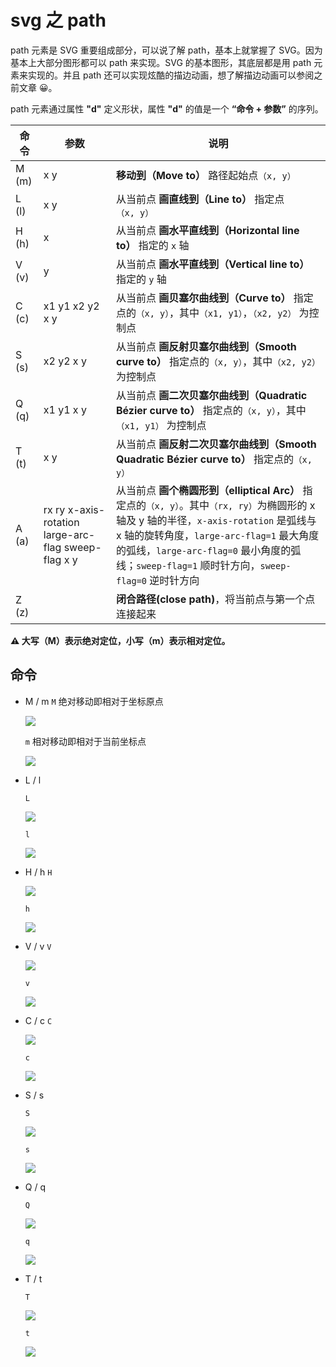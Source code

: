 # svg 之 path

path 元素是 SVG 重要组成部分，可以说了解 path，基本上就掌握了 SVG。因为基本上大部分图形都可以 path 来实现。SVG 的基本图形，其底层都是用 path 元素来实现的。并且 path 还可以实现炫酷的描边动画，想了解描边动画可以参阅之前文章 😀。

path 元素通过属性 **"d"** 定义形状，属性 **"d"** 的值是一个 **“命令 + 参数”** 的序列。

| 命令  | 参数                                                | 说明                                                                                                                                                                                                                                                                                |
| ----- | --------------------------------------------------- | ----------------------------------------------------------------------------------------------------------------------------------------------------------------------------------------------------------------------------------------------------------------------------------- |
| M (m) | x y                                                 | **移动到（Move to）** 路径起始点`（x, y）`                                                                                                                                                                                                                                          |
| L (l) | x y                                                 | 从当前点 **画直线到（Line to）** 指定点`（x, y）`                                                                                                                                                                                                                                   |
| H (h) | x                                                   | 从当前点 **画水平直线到（Horizontal line to）** 指定的 `x` 轴                                                                                                                                                                                                                       |
| V (v) | y                                                   | 从当前点 **画水平直线到（Vertical line to）** 指定的 `y` 轴                                                                                                                                                                                                                         |
| C (c) | x1 y1 x2 y2 x y                                     | 从当前点 **画贝塞尔曲线到（Curve to）** 指定点的`（x, y）`，其中`（x1, y1）`，`（x2, y2）` 为控制点                                                                                                                                                                                 |
| S (s) | x2 y2 x y                                           | 从当前点 **画反射贝塞尔曲线到（Smooth curve to）** 指定点的`（x, y）`，其中`（x2, y2）` 为控制点                                                                                                                                                                                    |
| Q (q) | x1 y1 x y                                           | 从当前点 **画二次贝塞尔曲线到（Quadratic Bézier curve to）** 指定点的`（x, y）`，其中`（x1, y1）` 为控制点                                                                                                                                                                          |
| T (t) | x y                                                 | 从当前点 **画反射二次贝塞尔曲线到（Smooth Quadratic Bézier curve to）** 指定点的`（x, y）`                                                                                                                                                                                          |
| A (a) | rx ry x-axis-rotation large-arc-flag sweep-flag x y | 从当前点 **画个椭圆形到（elliptical Arc）** 指定点的`（x, y）`。其中`（rx, ry）`为椭圆形的 x 轴及 y 轴的半径，`x-axis-rotation` 是弧线与 x 轴的旋转角度，`large-arc-flag=1` 最大角度的弧线，`large-arc-flag=0` 最小角度的弧线；`sweep-flag=1` 顺时针方向，`sweep-flag=0` 逆时针方向 |
| Z (z) |                                                     | **闭合路径(close path)**，将当前点与第一个点连接起来                                                                                                                                                                                                                                |

**⚠️ 大写（M）表示绝对定位，小写（m）表示相对定位。**


## 命令

- M / m
  `M` 绝对移动即相对于坐标原点

  ![](./imgs/m.svg)

  `m` 相对移动即相对于当前坐标点

  ![](./imgs/m-relative.svg)

- L / l
  
  `L`
  
  ![](./imgs/l.svg)

  `l`
  
  ![](./imgs/l-relative.svg)

- H / h
  `H`
  
  ![](./imgs/h.svg)

  `h`
  
  ![](./imgs/h-relative.svg)

- V / v
  `V`
  
  ![](./imgs/v.svg)

  `v`
  
  ![](./imgs/v-relative.svg)

- C / c
  `C`
  
  ![](./imgs/c.svg)

  `c`
  
  ![](./imgs/c-relative.svg)

- S / s
  
  `S`
  
  ![](./imgs/s.svg)

  `s`
  
  ![](./imgs/s-relative.svg)

- Q / q
  
  `Q`
  
  ![](./imgs/q.svg)

  `q`
  
  ![](./imgs/q-relative.svg)

- T / t
  
  `T`
  
  ![](./imgs/t.svg)

  `t`
  
  ![](./imgs/t-relative.svg)